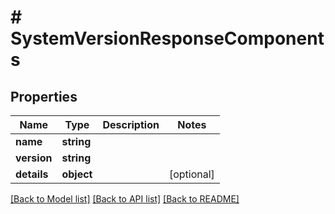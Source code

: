 # # SystemVersionResponseComponents

## Properties

Name | Type | Description | Notes
------------ | ------------- | ------------- | -------------
**name** | **string** |  | 
**version** | **string** |  | 
**details** | **object** |  | [optional] 

[[Back to Model list]](../../README.md#documentation-for-models) [[Back to API list]](../../README.md#documentation-for-api-endpoints) [[Back to README]](../../README.md)


